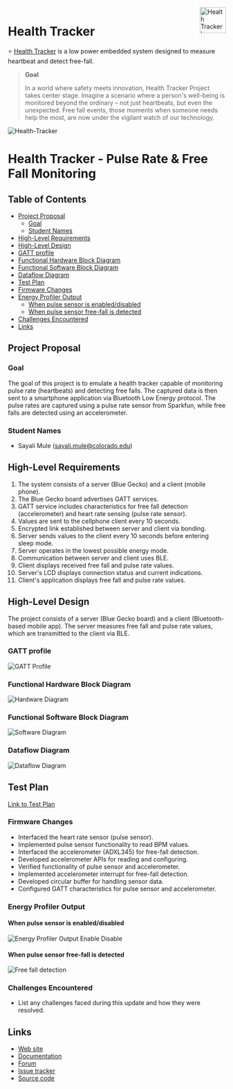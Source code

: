 <a href="https://healthtracker.org/">
    <img src="https://github.com/samu7988/Health_tracker/blob/main/Pictures/logo.jpeg" alt="Health Tracker logo" title="Health Tracker" align="right" height="60" />
</a>

# Health Tracker


:star: [Health Tracker](https://github.com/samu7988/Health_tracker/tree/main/Health_tracker) is a low power embedded system designed to measure heartbeat and detect free-fall.

> **Goal**
> 
> In a world where safety meets innovation,  Health Tracker Project takes center stage. Imagine a scenario where a person's well-being is monitored beyond the ordinary – not just heartbeats, but even the unexpected. Free fall events, those moments when someone needs help the most, are now under the vigilant watch of our technology.


![Health-Tracker](https://github.com/samu7988/Health_tracker/blob/main/Pictures/main.png)

# Health Tracker - Pulse Rate & Free Fall Monitoring

## Table of Contents

- [Project Proposal](#project-proposal)
  - [Goal](#goal)
  - [Student Names](#student-names)
- [High-Level Requirements](#high-level-requirements)
- [High-Level Design](#high-level-design)
- [GATT profile](#gatt-profile)
- [Functional Hardware Block Diagram](#functional-hardware-block-diagram)
- [Functional Software Block Diagram](#functional-software-block-diagram)
- [Dataflow Diagram](#dataflow-diagram)
- [Test Plan](#test-plan)
- [Firmware Changes](#firmware-changes)
- [Energy Profiler Output](#energy-profiler-output)
  - [When pulse sensor is enabled/disabled](#When-pulse-sensor-is-enabled/disabled)
  - [When pulse sensor free-fall is detected](#When-pulse-sensor-free-fall-is-detected)
- [Challenges Encountered](#challenges-encountered)
- [Links](#links)

## Project Proposal

### Goal

The goal of this project is to emulate a health tracker capable of monitoring pulse rate (heartbeats) and detecting free falls. The captured data is then sent to a smartphone application via Bluetooth Low Energy protocol. The pulse rates are captured using a pulse rate sensor from Sparkfun, while free falls are detected using an accelerometer.

### Student Names

- Sayali Mule (sayali.mule@colorado.edu)

## High-Level Requirements

1. The system consists of a server (Blue Gecko) and a client (mobile phone).
2. The Blue Gecko board advertises GATT services.
3. GATT service includes characteristics for free fall detection (accelerometer) and heart rate sensing (pulse rate sensor).
4. Values are sent to the cellphone client every 10 seconds.
5. Encrypted link established between server and client via bonding.
6. Server sends values to the client every 10 seconds before entering sleep mode.
7. Server operates in the lowest possible energy mode.
8. Communication between server and client uses BLE.
9. Client displays received free fall and pulse rate values.
10. Server's LCD displays connection status and current indications.
11. Client's application displays free fall and pulse rate values.

## High-Level Design

The project consists of a server (Blue Gecko board) and a client (Bluetooth-based mobile app). The server measures free fall and pulse rate values, which are transmitted to the client via BLE.

### GATT profile

![GATT Profile](https://github.com/samu7988/Health_tracker/blob/main/Pictures/gatt.png)

### Functional Hardware Block Diagram

![Hardware Diagram](https://github.com/samu7988/Health_tracker/blob/main/Pictures/HW.png)

### Functional Software Block Diagram

![Software Diagram](https://github.com/samu7988/Health_tracker/blob/main/Pictures/software.png)

### Dataflow Diagram

![Dataflow Diagram](https://github.com/samu7988/Health_tracker/blob/main/Pictures/dataflow.png)

## Test Plan

[Link to Test Plan](https://link-to-test-plan-document.com)


### Firmware Changes

- Interfaced the heart rate sensor (pulse sensor).
- Implemented pulse sensor functionality to read BPM values.
- Interfaced the accelerometer (ADXL345) for free-fall detection.
- Developed accelerometer APIs for reading and configuring.
- Verified functionality of pulse sensor and accelerometer.
- Implemented accelerometer interrupt for free-fall detection.
- Developed circular buffer for handling sensor data.
- Configured GATT characteristics for pulse sensor and accelerometer.

### Energy Profiler Output

#### When pulse sensor is enabled/disabled
![Energy Profiler Output Enable Disable](https://github.com/samu7988/Health_tracker/blob/main/Pictures/enabledisable.png)

#### When pulse sensor free-fall is detected
![Free fall detection](https://github.com/samu7988/Health_tracker/blob/main/Pictures/pulse.png)

### Challenges Encountered

- List any challenges faced during this update and how they were resolved.

## Links

* [Web site](https://aimeos.org/integrations/typo3-shop-extension/)
* [Documentation](https://aimeos.org/docs/TYPO3)
* [Forum](https://aimeos.org/help/typo3-extension-f16/)
* [Issue tracker](https://github.com/aimeos/aimeos-typo3/issues)
* [Source code](https://github.com/aimeos/aimeos-typo3)


